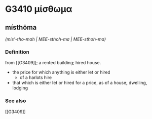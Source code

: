 # G3410 μίσθωμα

## místhōma

_(mis'-tho-mah | MEE-sthoh-ma | MEE-sthoh-ma)_

### Definition

from [[G3409]]; a rented building; hired house.

- the price for which anything is either let or hired
  - of a harlots hire
- that which is either let or hired for a price, as of a house, dwelling, lodging

### See also

[[G3409]]

